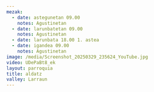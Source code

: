 ```yaml
---
mezak:
  - date: astegunetan 09.00
    notes: Agustinetan
  - date: larunbatetan 09.00
    notes: Agustinetan
  - date: larunbata 18.00 1. astea
  - date: igandea 09.00
    notes: Agustinetan
image: /media/Screenshot_20250329_235624_YouTube.jpg
video: UDePaBt8_ek
layout: parroquia
title: aldatz
valley: Larraun
---
```

